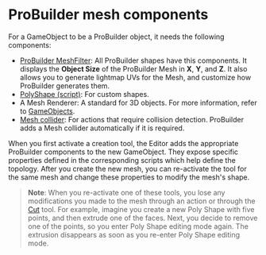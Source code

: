 # ProBuilder mesh components

For a GameObject to be a ProBuilder object, it needs the following components:

* [ProBuilder MeshFilter](ProBuilderMesh.md): All ProBuilder shapes have this components. It displays the **Object Size** of the ProBuilder Mesh in **X**, **Y**, and **Z**. It also allows you to generate lightmap UVs for the Mesh, and customize how ProBuilder generates them. 
* [PolyShape (script)](polyshape.md): For custom shapes.
* A Mesh Renderer: A standard for 3D objects. For more information, refer to [GameObjects](xref:um-game-objects).  
* [Mesh collider](xref:um-mesh-colliders): For actions that require collision detection. ProBuilder adds a Mesh collider automatically if it is required.

When you first activate a creation tool, the Editor adds the appropriate ProBuilder components to the new GameObject. They expose specific properties defined in the corresponding scripts which help define the topology. After you create the new mesh, you can re-activate the tool for the same mesh and change these properties to modify the mesh's shape.

> **Note**: When you re-activate one of these tools, you lose any modifications you made to the mesh through an action or through the [Cut](cut-tool.md) tool. For example, imagine you create a new Poly Shape with five points, and then extrude one of the faces. Next, you decide to remove one of the points, so you enter Poly Shape editing mode again. The extrusion disappears as soon as you re-enter Poly Shape editing mode.


